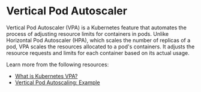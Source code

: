 # Vertical Pod Autoscaler

Vertical Pod Autoscaler (VPA) is a Kubernetes feature that automates the process of adjusting resource limits for containers in pods. Unlike Horizontal Pod Autoscaler (HPA), which scales the number of replicas of a pod, VPA scales the resources allocated to a pod's containers. It adjusts the resource requests and limits for each container based on its actual usage.

Learn more from the following resources:

- [What is Kubernetes VPA?](https://www.kubecost.com/kubernetes-autoscaling/kubernetes-vpa/)
- [Vertical Pod Autoscaling: Example](https://www.youtube.com/watch?v=3h-vDDTZrm8)
